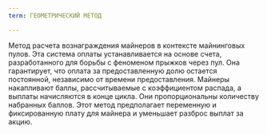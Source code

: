 ```yaml
---
term: ГЕОМЕТРИЧЕСКИЙ МЕТОД

---
```

Метод расчета вознаграждения майнеров в контексте майнинговых пулов. Эта система оплаты устанавливается на основе счета, разработанного для борьбы с феноменом прыжков через пул. Она гарантирует, что оплата за предоставленную долю остается постоянной, независимо от времени предоставления. Майнеры накапливают баллы, рассчитываемые с коэффициентом распада, а выплаты начисляются в конце цикла. Они пропорциональны количеству набранных баллов. Этот метод предполагает переменную и фиксированную плату для майнера и уменьшает разброс выплат за акцию.